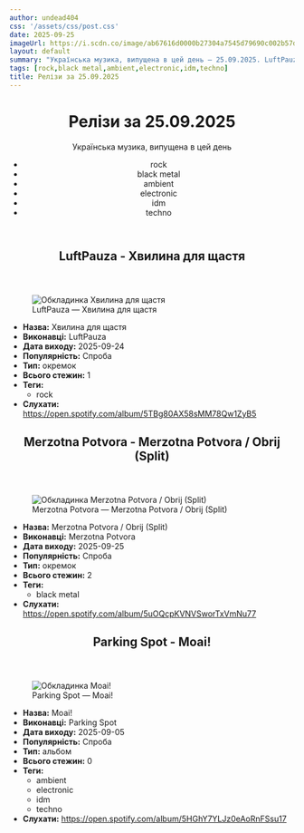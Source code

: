 ```yaml
---
author: undead404
css: '/assets/css/post.css'
date: 2025-09-25
imageUrl: https://i.scdn.co/image/ab67616d0000b27304a7545d79690c002b57d0fc
layout: default
summary: "Українська музика, випущена в цей день – 25.09.2025. LuftPauza, Merzotna Potvora, Parking Spot та інші"
tags: [rock,black metal,ambient,electronic,idm,techno]
title: Релізи за 25.09.2025
---
```


<main class="main-content">
  <header>
    <h1>Релізи за <time datetime="2025-09-25">25.09.2025</time></h1>
    <p class="summary">Українська музика, випущена в цей день</p>
      <ul class="tags">
          <li>rock</li>
          <li>black metal</li>
          <li>ambient</li>
          <li>electronic</li>
          <li>idm</li>
          <li>techno</li>
      </ul>
  </header>
  <section class="releases">
    <article class="release">
      <header>
        <h2>
          LuftPauza - Хвилина для щастя
        </h2>
      </header>
      <figure>
        <img src="https://i.scdn.co/image/ab67616d0000b27304a7545d79690c002b57d0fc" alt="Обкладинка Хвилина для щастя">
        <figcaption>LuftPauza — Хвилина для щастя</figcaption>
      </figure>
      <ul>
        <li><strong>Назва:</strong> Хвилина для щастя</li>
        <li><strong>Виконавці:</strong> LuftPauza</li>
        <li><strong>Дата виходу:</strong> 2025-09-24</li>
        <li><strong>Популярність:</strong> Спроба</li>
        <li><strong>Тип:</strong> окремок</li>
        <li><strong>Всього стежин:</strong> 1</li>
            <li><strong>Теги:</strong>
            <ul class="tags">
                <li class="tag">rock</li>
            </ul>
            </li>
        <li><strong>Слухати:</strong> <a href="https://open.spotify.com/album/5TBg80AX58sMM78Qw1ZyB5" target="_blank">https:&#x2F;&#x2F;open.spotify.com&#x2F;album&#x2F;5TBg80AX58sMM78Qw1ZyB5</a></li>
      </ul>
    </article>
    <article class="release">
      <header>
        <h2>
          Merzotna Potvora - Merzotna Potvora &#x2F; Obrij (Split)
        </h2>
      </header>
      <figure>
        <img src="https://i.scdn.co/image/ab67616d0000b273e0b6662b9958e699647b5cf7" alt="Обкладинка Merzotna Potvora &#x2F; Obrij (Split)">
        <figcaption>Merzotna Potvora — Merzotna Potvora &#x2F; Obrij (Split)</figcaption>
      </figure>
      <ul>
        <li><strong>Назва:</strong> Merzotna Potvora &#x2F; Obrij (Split)</li>
        <li><strong>Виконавці:</strong> Merzotna Potvora</li>
        <li><strong>Дата виходу:</strong> 2025-09-25</li>
        <li><strong>Популярність:</strong> Спроба</li>
        <li><strong>Тип:</strong> окремок</li>
        <li><strong>Всього стежин:</strong> 2</li>
            <li><strong>Теги:</strong>
            <ul class="tags">
                <li class="tag">black metal</li>
            </ul>
            </li>
        <li><strong>Слухати:</strong> <a href="https://open.spotify.com/album/5uOQcpKVNVSworTxVmNu77" target="_blank">https:&#x2F;&#x2F;open.spotify.com&#x2F;album&#x2F;5uOQcpKVNVSworTxVmNu77</a></li>
      </ul>
    </article>
    <article class="release">
      <header>
        <h2>
          Parking Spot - Moai!
        </h2>
      </header>
      <figure>
        <img src="https://i.scdn.co/image/ab67616d0000b27360192ad5af542e0d2e734c0e" alt="Обкладинка Moai!">
        <figcaption>Parking Spot — Moai!</figcaption>
      </figure>
      <ul>
        <li><strong>Назва:</strong> Moai!</li>
        <li><strong>Виконавці:</strong> Parking Spot</li>
        <li><strong>Дата виходу:</strong> 2025-09-05</li>
        <li><strong>Популярність:</strong> Спроба</li>
        <li><strong>Тип:</strong> альбом</li>
        <li><strong>Всього стежин:</strong> 0</li>
            <li><strong>Теги:</strong>
            <ul class="tags">
                <li class="tag">ambient</li>
                <li class="tag">electronic</li>
                <li class="tag">idm</li>
                <li class="tag">techno</li>
            </ul>
            </li>
        <li><strong>Слухати:</strong> <a href="https://open.spotify.com/album/5HGhY7YLJz0eAoRnFSsu17" target="_blank">https:&#x2F;&#x2F;open.spotify.com&#x2F;album&#x2F;5HGhY7YLJz0eAoRnFSsu17</a></li>
      </ul>
    </article>
  </section>
</main>
